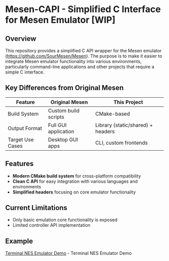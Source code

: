# Mesen-CAPI - Simplified C Interface for Mesen Emulator [WIP]

## Overview

This repository provides a simplified C API wrapper for the Mesen emulator (https://github.com/SourMesen/Mesen). The purpose is to make it easier to integrate Mesen emulator functionality into various environments, particularly command-line applications and other projects that require a simple C interface.

## Key Differences from Original Mesen

| Feature               | Original Mesen | This Project |
|-----------------------|----------------|-------------|
| Build System          | Custom build scripts | CMake-based |
| Output Format         | Full GUI application | Library (static/shared) + headers |
| Target Use Cases      | Desktop GUI apps | CLI, custom frontends |


## Features

- **Modern CMake build system** for cross-platform compatibility
- **Clean C API** for easy integration with various languages and environments
- **Simplified headers** focusing on core emulator functionality
<!-- - **Reduced dependencies** compared to full GUI version -->


## Current Limitations

- Only basic emulation core functionality is exposed
- Limited controller API implementation

## Example
[Terminal NES Emulator Demo](/TerminalPlayer/main.cpp) - Terminal NES Emulator Demo
